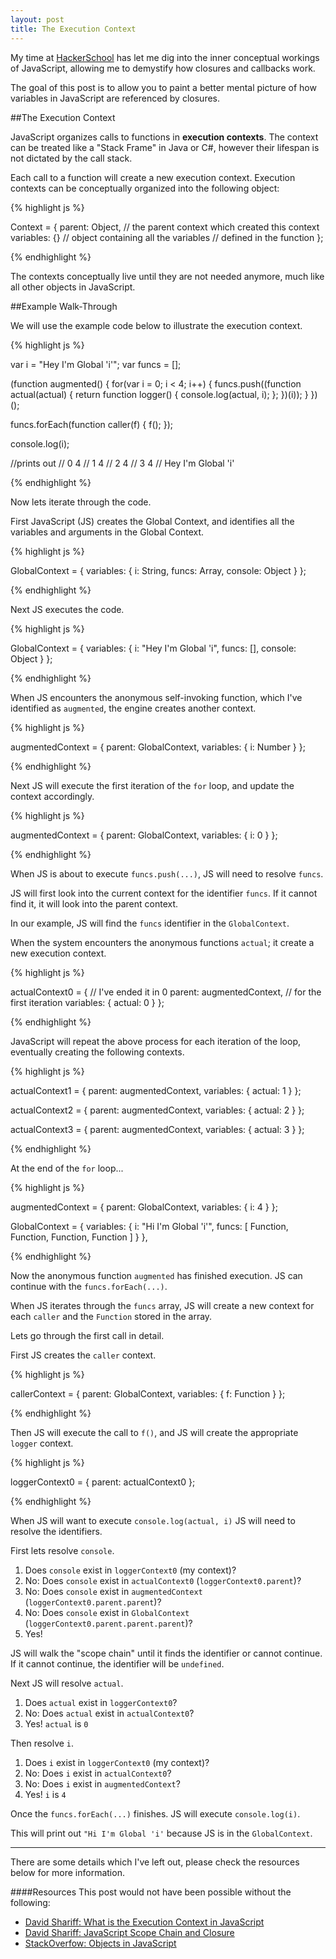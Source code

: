 ```yaml
---
layout: post
title: The Execution Context
---
```


My time at [HackerSchool](http://hackerschool.com) has let me dig into the 
inner conceptual workings of JavaScript, allowing me to demystify how 
closures and callbacks work.

The goal of this post is to allow you to paint a better mental picture of
how variables in JavaScript are referenced by closures.

##The Execution Context

JavaScript organizes calls to functions in __execution contexts__. The context
can be treated like a "Stack Frame" in Java or C#, however their lifespan is 
not dictated by the call stack.

Each call to a function will create a new execution context.
Execution contexts can be conceptually organized into the following object:

{% highlight js %}

Context = {
  parent: Object, // the parent context which created this context
  variables: {}   // object containing all the variables
                  // defined in the function
};

{% endhighlight %}

The contexts conceptually live until they are not needed anymore, much
like all other objects in JavaScript.

##Example Walk-Through

We will use the example code below to illustrate the execution context.

{% highlight js %}

var i = "Hey I'm Global 'i'";
var funcs = [];

(function augmented() {
  for(var i = 0; i < 4; i++) {
    funcs.push((function actual(actual) {
      return function logger() {
        console.log(actual, i);
      };
    })(i));
  }
})();

funcs.forEach(function caller(f) {
  f(); 
});

console.log(i);

//prints out
// 0 4
// 1 4
// 2 4
// 3 4
// Hey I'm Global 'i'

{% endhighlight %}

Now lets iterate through the code.

First JavaScript (JS) creates the Global Context, and identifies all
the variables and arguments in the Global Context.

{% highlight js %}

GlobalContext = {
  variables: {
    i: String,
    funcs: Array,
    console: Object
  }
};

{% endhighlight %}

Next JS executes the code.

{% highlight js %}

GlobalContext = {
  variables: {
    i: "Hey I'm Global 'i",
    funcs: [],
    console: Object
  }
};

{% endhighlight %}

When JS encounters the anonymous self-invoking function, which
I've identified as `augmented`, the engine creates another context.

{% highlight js %}

augmentedContext = {
  parent: GlobalContext,
  variables: {
    i: Number
  }
};

{% endhighlight %}

Next JS will execute the first iteration of the `for` loop, and update
the context accordingly.

{% highlight js %}

augmentedContext = {
  parent: GlobalContext,
  variables: {
    i: 0
  }
};

{% endhighlight %}

When JS is about to execute `funcs.push(...)`, JS will need to resolve `funcs`.

JS will first look into the current context for the identifier `funcs`.
If it cannot find it, it will look into the parent context.

In our example, JS will find the `funcs` identifier in the `GlobalContext`.

When the system encounters the anonymous functions `actual`; it create a
new execution context.

{% highlight js %}

actualContext0 = {            // I've ended it in 0 
  parent: augmentedContext,   // for the first iteration
  variables: {
    actual: 0
  }
};

{% endhighlight %}

JavaScript will repeat the above process for each iteration of the loop,
eventually creating the following contexts.

{% highlight js %}

actualContext1 = {
  parent: augmentedContext,
  variables: {
    actual: 1
  }
};

actualContext2 = {
  parent: augmentedContext,
  variables: {
    actual: 2
  }
};

actualContext3 = {
  parent: augmentedContext,
  variables: {
    actual: 3
  }
};

{% endhighlight %}

At the end of the `for` loop...

{% highlight js %}

augmentedContext = {
  parent: GlobalContext,
  variables: {
    i: 4
  }
};

GlobalContext = {
  variables: {
    i: "Hi I'm Global 'i'",
    funcs: [
      Function,
      Function,
      Function,
      Function
    ]
  }
},

{% endhighlight %}

Now the anonymous function `augmented` has finished execution.
JS can continue with the `funcs.forEach(...)`.

When JS iterates through the `funcs` array, JS will create a new 
context for each `caller` and the `Function` stored in the array.

Lets go through the first call in detail.

First JS creates the `caller` context.

{% highlight js %}

callerContext = {
  parent: GlobalContext,
  variables: {
    f: Function
  }
};

{% endhighlight %}

Then JS will execute the call to `f()`, and JS will create the
appropriate `logger` context.

{% highlight js %}

loggerContext0 = {
  parent: actualContext0
};

{% endhighlight %}

When JS will want to execute `console.log(actual, i)` JS will need 
to resolve the identifiers.

First lets resolve `console`.

1. Does `console` exist in `loggerContext0` (my context)?
2. No: Does `console` exist in `actualContext0` (`loggerContext0.parent`)?
3. No: Does `console` exist in `augmentedContext` (`loggerContext0.parent.parent`)?
4. No: Does `console` exist in `GlobalContext` (`loggerContext0.parent.parent.parent`)?
5. Yes!

JS will walk the "scope chain" until it finds the identifier or cannot continue.
If it cannot continue, the identifier will be `undefined`.

Next JS will resolve `actual`.

1. Does `actual` exist in `loggerContext0`?
2. No: Does `actual` exist in `actualContext0`?
3. Yes! `actual` is `0`

Then resolve `i`.

1. Does `i` exist in `loggerContext0` (my context)?
2. No: Does `i` exist in `actualContext0`?
3. No: Does `i` exist in `augmentedContext`?
3. Yes! `i` is `4`

Once the `funcs.forEach(...)` finishes. JS will execute `console.log(i)`.

This will print out `"Hi I'm Global 'i'` because JS is in the `GlobalContext`.

-------

There are some details which I've left out, please check the resources
below for more information.


####Resources
This post would not have been possible without the following:

* [David Shariff: What is the Execution Context in JavaScript](http://davidshariff.com/blog/what-is-the-execution-context-in-javascript/)
* [David Shariff: JavaScript Scope Chain and Closure](http://davidshariff.com/blog/javascript-scope-chain-and-closures/)
* [StackOverfow: Objects in JavaScript](http://stackoverflow.com/questions/3691125/objects-in-javascript)

